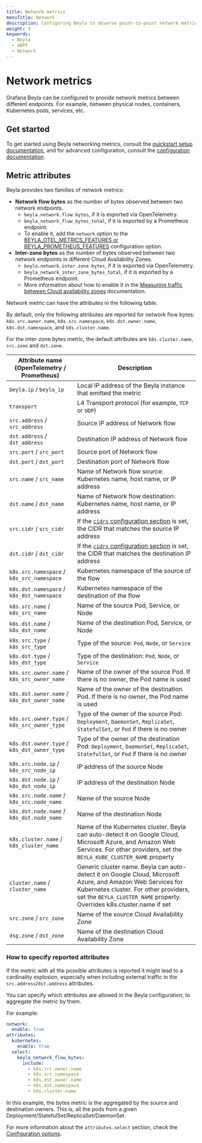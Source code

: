 ```yaml
---
title: Network metrics
menuTitle: Network
description: Configuring Beyla to observe point-to-point network metrics.
weight: 3
keywords:
  - Beyla
  - eBPF
  - Network
---
```


# Network metrics

Grafana Beyla can be configured to provide network metrics between different endpoints. For example, between physical nodes, containers, Kubernetes pods, services, etc.

## Get started

To get started using Beyla networking metrics, consult the [quickstart setup documentation](quickstart/), and for advanced configuration, consult the [configuration documentation](config/).

## Metric attributes

Beyla provides two families of network metrics:

* **Network flow bytes** as the number of bytes observed between two network endpoints.
  - `beyla.network.flow.bytes`, if it is exported via OpenTelemetry.
  - `beyla_network_flow_bytes_total`, if it is exported by a Prometheus endpoint.
  - To enable it, add the `network` option to the [BEYLA_OTEL_METRICS_FEATURES or BEYLA_PROMETHEUS_FEATURES](../configure/export-data/) configuration option.
* **Inter-zone bytes** as the number of bytes observed between two network endpoints in different Cloud Availability Zones.
  - `beyla.network.inter.zone.bytes`, if it is exported via OpenTelemetry.
  - `beyla_network_inter_zone_bytes_total`, if it is exported by a Prometheus endpoint.
  - More information about how to enable it in the [Measuring traffic between Cloud availability zones](inter-az/) documentation.

Network metric can have the attributes in the following table.

By default, only the following attributes are reported for network flow bytes: `k8s.src.owner.name`, `k8s.src.namespace`, `k8s.dst.owner.name`, `k8s.dst.namespace`, and `k8s.cluster.name`.

For the inter-zone bytes metric, the default attributes are `k8s.cluster.name`, `src.zone` and `dst.zone`.

| Attribute name (OpenTelemetry / Prometheus) | Description                                                                                                                                                                         |
|---------------------------------------------|-------------------------------------------------------------------------------------------------------------------------------------------------------------------------------------|
| `beyla.ip` / `beyla_ip`                     | Local IP address of the Beyla instance that emitted the metric                                                                                                                      |
| `transport`                                 | L4 Transport protocol (for example, `TCP` or `UDP`)                                                                                                                                 |
| `src.address` / `src_address`               | Source IP address of Network flow                                                                                                                                                   |
| `dst.address` / `dst_address`               | Destination IP address of Network flow
| `src.port` / `src_port`                     | Source port of Network flow                                                                                                                                                         |
| `dst.port` / `dst_port`                     | Destination port of Network flow                                                                                                                                                    |
| `src.name` / `src_name`                     | Name of Network flow source: Kubernetes name, host name, or IP address                                                                                                              |
| `dst.name` / `dst_name`                     | Name of Network flow destination: Kubernetes name, host name, or IP address                                                                                                         |
| `src.cidr` / `src_cidr`                     | If the [`cidrs` configuration section](config/) is set, the CIDR that matches the source IP address                                                               |
| `dst.cidr` / `dst_cidr`                     | If the [`cidrs` configuration section](config/) is set, the CIDR that matches the destination IP address                                                          |
| `k8s.src.namespace` / `k8s_src_namespace`   | Kubernetes namespace of the source of the flow                                                                                                                                      |
| `k8s.dst.namespace` / `k8s_dst_namespace`   | Kubernetes namespace of the destination of the flow                                                                                                                                 |
| `k8s.src.name` / `k8s_src_name`             | Name of the source Pod, Service, or Node                                                                                                                                            |
| `k8s.dst.name` / `k8s_dst_name`             | Name of the destination Pod, Service, or Node                                                                                                                                       |
| `k8s.src.type` / `k8s_src_type`             | Type of the source: `Pod`, `Node`, or `Service`                                                                                                                                     |
| `k8s.dst.type` / `k8s_dst_type`             | Type of the destination: `Pod`, `Node`, or `Service`                                                                                                                                |
| `k8s.src.owner.name` / `k8s_src_owner_name` | Name of the owner of the source Pod. If there is no owner, the Pod name is used                                                                                                     |
| `k8s.dst.owner.name` / `k8s_dst_owner_name` | Name of the owner of the destination Pod. If there is no owner, the Pod name is used                                                                                                |
| `k8s.src.owner.type` / `k8s_src_owner_type` | Type of the owner of the source Pod: `Deployment`, `DaemonSet`, `ReplicaSet`, `StatefulSet`, or `Pod` if there is no owner                                                          |
| `k8s.dst.owner.type` / `k8s_dst_owner_type` | Type of the owner of the destination Pod: `Deployment`, `DaemonSet`, `ReplicaSet`, `StatefulSet`, or `Pod` if there is no owner                                                     |
| `k8s.src.node.ip` / `k8s_src_node_ip`       | IP address of the source Node                                                                                                                                                       |
| `k8s.dst.node.ip` / `k8s_dst_node_ip`       | IP address of the destination Node                                                                                                                                                  |
| `k8s.src.node.name` / `k8s_src.node_name`   | Name of the source Node                                                                                                                                                             |
| `k8s.dst.node.name` / `k8s_dst.node_name`   | Name of the destination Node                                                                                                                                                        |
| `k8s.cluster.name` / `k8s_cluster_name`     | Name of the Kubernetes cluster. Beyla can auto-detect it on Google Cloud, Microsoft Azure, and Amazon Web Services. For other providers, set the `BEYLA_KUBE_CLUSTER_NAME` property |
| `cluster.name` / `cluster_name`     | Generic cluster name. Beyla can auto-detect it on Google Cloud, Microsoft Azure, and Amazon Web Services for Kubernetes cluster. For other providers, set the `BEYLA_CLUSTER_NAME` property. Overrides k8s.cluster.name if set |
| `src.zone` / `src_zone`                     | Name of the source Cloud Availability Zone                                                                                                                                          |
| `dsg.zone` / `dst_zone`                     | Name of the destination Cloud Availability Zone                                                                                                                                     |

### How to specify reported attributes

If the metric with all the possible attributes is reported it might lead to a cardinality explosion, especially when including external traffic in the `src.address`/`dst.address` attributes.

You can specify which attributes are allowed in the Beyla configuration, to aggregate the metric by them.

For example:

```yaml
network:
  enable: true
attributes:
  kubernetes:
    enable: true
  select:
    beyla_network_flow_bytes:
      include:
        - k8s.src.owner.name
        - k8s.src.namespace
        - k8s.dst.owner.name
        - k8s.dst.namespace
        - k8s.cluster.name
```

In this example, the bytes metric is the aggregated by the source and destination owners. This is, all the
pods from a given Deployment/StatefulSet/ReplicaSet/DaemonSet.

For more information about the `attributes.select` section, check the [Configuration options](../configure/options/).
